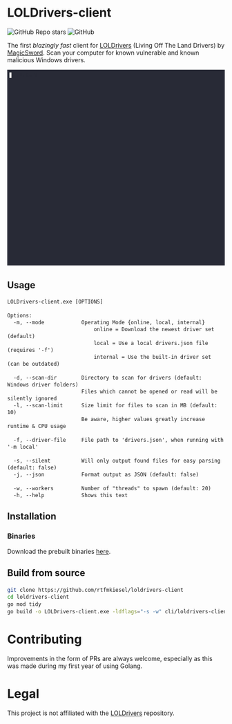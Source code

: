 # LOLDrivers-client
![GitHub Repo stars](https://img.shields.io/github/stars/rtfmkiesel/loldrivers-client) ![GitHub](https://img.shields.io/github/license/rtfmkiesel/loldrivers-client)

The first *blazingly fast* client for [LOLDrivers](https://github.com/magicsword-io/LOLDrivers) (Living Off The Land Drivers) by [MagicSword](https://www.magicsword.io/). Scan your computer for known vulnerable and known malicious Windows drivers.


![](demo.gif)


## Usage
```
LOLDrivers-client.exe [OPTIONS]

Options:
  -m, --mode            Operating Mode {online, local, internal}
                            online = Download the newest driver set (default)
                            local = Use a local drivers.json file (requires '-f')
                            internal = Use the built-in driver set (can be outdated)

  -d, --scan-dir        Directory to scan for drivers (default: Windows driver folders)
                        Files which cannot be opened or read will be silently ignored
  -l, --scan-limit      Size limit for files to scan in MB (default: 10)
                        Be aware, higher values greatly increase runtime & CPU usage

  -f, --driver-file     File path to 'drivers.json', when running with '-m local'

  -s, --silent          Will only output found files for easy parsing (default: false)
  -j, --json            Format output as JSON (default: false)

  -w, --workers         Number of "threads" to spawn (default: 20)
  -h, --help            Shows this text
```

## Installation
### Binaries
Download the prebuilt binaries [here](https://github.com/rtfmkiesel/loldrivers-client/releases).

## Build from source
```bash
git clone https://github.com/rtfmkiesel/loldrivers-client
cd loldrivers-client
go mod tidy
go build -o LOLDrivers-client.exe -ldflags="-s -w" cli/loldrivers-client/loldrivers-client.go
```

# Contributing 
Improvements in the form of PRs are always welcome, especially as this was made during my first year of using Golang. 

# Legal
This project is not affiliated with the [LOLDrivers](https://github.com/magicsword-io/LOLDrivers) repository.